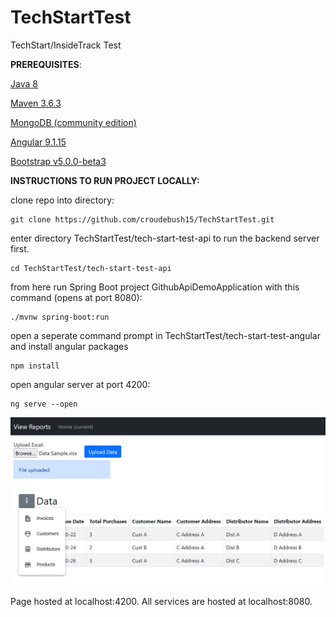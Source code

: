 # **TechStartTest**

TechStart/InsideTrack Test

**PREREQUISITES**:

[Java 8](https://java.com/en/download/help/download_options.html)

[Maven 3.6.3](https://maven.apache.org/index.html)

[MongoDB (community edition)](https://docs.mongodb.com/manual/installation/)

[Angular 9.1.15](https://angular.io/guide/setup-local)

[Bootstrap v5.0.0-beta3](https://getbootstrap.com/)

**INSTRUCTIONS TO RUN PROJECT LOCALLY:**

clone repo into directory:

    git clone https://github.com/croudebush15/TechStartTest.git

enter directory TechStartTest/tech-start-test-api to run the backend server first.

    cd TechStartTest/tech-start-test-api

from here run Spring Boot project GithubApiDemoApplication with this command (opens at port 8080):

    ./mvnw spring-boot:run

open a seperate command prompt in TechStartTest/tech-start-test-angular and install angular packages

    npm install

open angular server at port 4200:

    ng serve --open
    
![Capture](Capture.PNG)

Page hosted at localhost:4200.
All services are hosted at localhost:8080.

